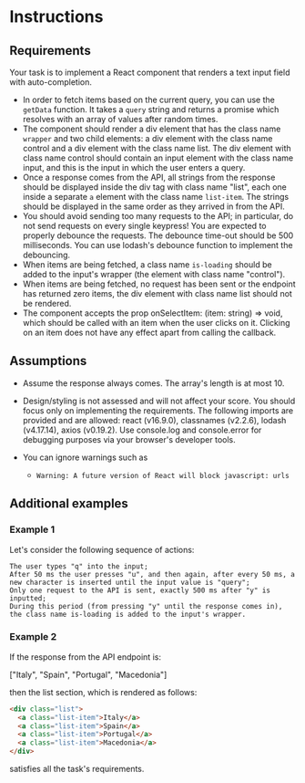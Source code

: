 # Instructions

## Requirements

Your task is to implement a React component that renders a text input field with auto-completion.

- In order to fetch items based on the current query, you can use the `getData` function. It takes a `query` string and returns a promise which resolves with an array of values after random times.
- The component should render a div element that has the class name `wrapper` and two child elements: a div element with the class name control and a div element with the class name list. The div element with class name control should contain an input element with the class name input, and this is the input in which the user enters a query.
- Once a response comes from the API, all strings from the response should be displayed inside the div tag with class name "list", each one inside a separate `a` element with the class name `list-item`. The strings should be displayed in the same order as they arrived in from the API.
- You should avoid sending too many requests to the API; in particular, do not send requests on every single keypress! You are expected to properly debounce the requests. The debounce time-out should be 500 milliseconds. You can use lodash's debounce function to implement the debouncing.
- When items are being fetched, a class name `is-loading` should be added to the input's wrapper (the element with class name "control").
- When items are being fetched, no request has been sent or the endpoint has returned zero items, the div element with class name list should not be rendered.
- The component accepts the prop onSelectItem: (item: string) => void, which should be called with an item when the user clicks on it. Clicking on an item does not have any effect apart from calling the callback.

## Assumptions

- Assume the response always comes. The array's length is at most 10.
- Design/styling is not assessed and will not affect your score. You should focus only on implementing the requirements.
  The following imports are provided and are allowed:
  react (v16.9.0),
  classnames (v2.2.6),
  lodash (v4.17.14),
  axios (v0.19.2).
  Use console.log and console.error for debugging purposes via your browser's developer tools.

- You can ignore warnings such as
  - `Warning: A future version of React will block javascript: urls `

## Additional examples

### Example 1

Let's consider the following sequence of actions:

    The user types "q" into the input;
    After 50 ms the user presses "u", and then again, after every 50 ms, a new character is inserted until the input value is "query";
    Only one request to the API is sent, exactly 500 ms after "y" is inputted;
    During this period (from pressing "y" until the response comes in), the class name is-loading is added to the input's wrapper.

### Example 2

If the response from the API endpoint is:

["Italy", "Spain", "Portugal", "Macedonia"]

then the list section, which is rendered as follows:

```html
<div class="list">
  <a class="list-item">Italy</a>
  <a class="list-item">Spain</a>
  <a class="list-item">Portugal</a>
  <a class="list-item">Macedonia</a>
</div>
```

satisfies all the task's requirements.
